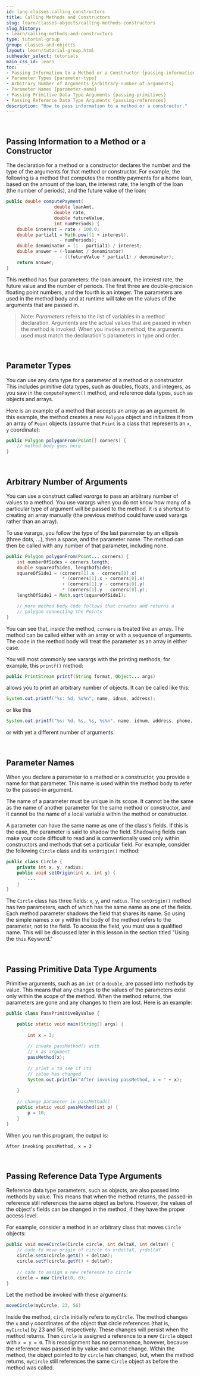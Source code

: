 ```yaml
---
id: lang.classes.calling_constructors
title: Calling Methods and Constructors
slug: learn/classes-objects/calling-methods-constructors
slug_history:
- learn/calling-methods-and-constructors
type: tutorial-group
group: classes-and-objects
layout: learn/tutorial-group.html
subheader_select: tutorials
main_css_id: learn
toc:
- Passing Information to a Method or a Constructor {passing-information}
- Parameter Types {parameter-type}
- Arbitrary Number of Arguments {arbitrary-number-of-arguments}
- Parameter Names {parameter-name}
- Passing Primitive Data Type Arguments {passing-primitives}
- Passing Reference Data Type Arguments {passing-references}
description: "How to pass information to a method or a constructor."
---
```



<a id="passing-information">&nbsp;</a>
## Passing Information to a Method or a Constructor

The declaration for a method or a constructor declares the number and the type of the arguments for that method or constructor. For example, the following is a method that computes the monthly payments for a home loan, based on the amount of the loan, the interest rate, the length of the loan (the number of periods), and the future value of the loan:

```java
public double computePayment(
                  double loanAmt,
                  double rate,
                  double futureValue,
                  int numPeriods) {
    double interest = rate / 100.0;
    double partial1 = Math.pow((1 + interest), 
                    - numPeriods);
    double denominator = (1 - partial1) / interest;
    double answer = (-loanAmt / denominator)
                    - ((futureValue * partial1) / denominator);
    return answer;
}
```

This method has four parameters: the loan amount, the interest rate, the future value and the number of periods. The first three are double-precision floating point numbers, and the fourth is an integer. The parameters are used in the method body and at runtime will take on the values of the arguments that are passed in.

> Note: _Parameters_ refers to the list of variables in a method declaration. Arguments are the actual values that are passed in when the method is invoked. When you invoke a method, the arguments used must match the declaration's parameters in type and order.


<a id="parameter-type">&nbsp;</a>
## Parameter Types

You can use any data type for a parameter of a method or a constructor. This includes primitive data types, such as doubles, floats, and integers, as you saw in the `computePayment()` method, and reference data types, such as objects and arrays.

Here is an example of a method that accepts an array as an argument. In this example, the method creates a new `Polygon` object and initializes it from an array of `Point` objects (assume that `Point` is a class that represents an `x`, `y` coordinate):

```java
public Polygon polygonFrom(Point[] corners) {
    // method body goes here
}
```


<a id="arbitrary-number-of-arguments">&nbsp;</a>
## Arbitrary Number of Arguments

You can use a construct called _varargs_ to pass an arbitrary number of values to a method. You use varargs when you do not know how many of a particular type of argument will be passed to the method. It is a shortcut to creating an array manually (the previous method could have used varargs rather than an array).

To use varargs, you follow the type of the last parameter by an ellipsis (three dots, ...), then a space, and the parameter name. The method can then be called with any number of that parameter, including none.

```java
public Polygon polygonFrom(Point... corners) {
    int numberOfSides = corners.length;
    double squareOfSide1, lengthOfSide1;
    squareOfSide1 = (corners[1].x - corners[0].x)
                     * (corners[1].x - corners[0].x) 
                     + (corners[1].y - corners[0].y)
                     * (corners[1].y - corners[0].y);
    lengthOfSide1 = Math.sqrt(squareOfSide1);

    // more method body code follows that creates and returns a 
    // polygon connecting the Points
}
```

You can see that, inside the method, `corners` is treated like an array. The method can be called either with an array or with a sequence of arguments. The code in the method body will treat the parameter as an array in either case.

You will most commonly see varargs with the printing methods; for example, this `printf()` method:

```java
public PrintStream printf(String format, Object... args)
```

allows you to print an arbitrary number of objects. It can be called like this:

```java
System.out.printf("%s: %d, %s%n", name, idnum, address);
```

or like this

```java
System.out.printf("%s: %d, %s, %s, %s%n", name, idnum, address, phone, email);
```

or with yet a different number of arguments.


<a id="parameter-name">&nbsp;</a>
## Parameter Names

When you declare a parameter to a method or a constructor, you provide a name for that parameter. This name is used within the method body to refer to the passed-in argument.

The name of a parameter must be unique in its scope. It cannot be the same as the name of another parameter for the same method or constructor, and it cannot be the name of a local variable within the method or constructor.

A parameter can have the same name as one of the class's fields. If this is the case, the parameter is said to shadow the field. Shadowing fields can make your code difficult to read and is conventionally used only within constructors and methods that set a particular field. For example, consider the following `Circle` class and its `setOrigin()` method:

```java
public class Circle {
    private int x, y, radius;
    public void setOrigin(int x, int y) {
        ...
    }
}
```

The `Circle` class has three fields: `x`, `y`, and `radius`. The `setOrigin()` method has two parameters, each of which has the same name as one of the fields. Each method parameter shadows the field that shares its name. So using the simple names `x` or `y` within the body of the method refers to the parameter, not to the field. To access the field, you must use a qualified name. This will be discussed later in this lesson in the section titled "Using the `this` Keyword."


<a id="passing-primitives">&nbsp;</a>
## Passing Primitive Data Type Arguments

Primitive arguments, such as an `int` or a `double`, are passed into methods by value. This means that any changes to the values of the parameters exist only within the scope of the method. When the method returns, the parameters are gone and any changes to them are lost. Here is an example:

```java
public class PassPrimitiveByValue {

    public static void main(String[] args) {
           
        int x = 3;
           
        // invoke passMethod() with 
        // x as argument
        passMethod(x);
           
        // print x to see if its 
        // value has changed
        System.out.println("After invoking passMethod, x = " + x);
           
    }
        
    // change parameter in passMethod()
    public static void passMethod(int p) {
        p = 10;
    }
}
```

When you run this program, the output is:

```shell
After invoking passMethod, x = 3
```


<a id="passing-references">&nbsp;</a>
## Passing Reference Data Type Arguments

Reference data type parameters, such as objects, are also passed into methods by value. This means that when the method returns, the passed-in reference still references the same object as before. However, the values of the object's fields can be changed in the method, if they have the proper access level.

For example, consider a method in an arbitrary class that moves `Circle` objects:

```java
public void moveCircle(Circle circle, int deltaX, int deltaY) {
    // code to move origin of circle to x+deltaX, y+deltaY
    circle.setX(circle.getX() + deltaX);
    circle.setY(circle.getY() + deltaY);
        
    // code to assign a new reference to circle
    circle = new Circle(0, 0);
}
```

Let the method be invoked with these arguments:

```java
moveCircle(myCircle, 23, 56)
```

Inside the method, `circle` initially refers to `myCircle`. The method changes the `x` and `y` coordinates of the object that circle references (that is, `myCircle`) by 23 and 56, respectively. These changes will persist when the method returns. Then `circle` is assigned a reference to a new `Circle` object with `x = y = 0`. This reassignment has no permanence, however, because the reference was passed in by value and cannot change. Within the method, the object pointed to by `circle` has changed, but, when the method returns, `myCircle` still references the same `Circle` object as before the method was called.
